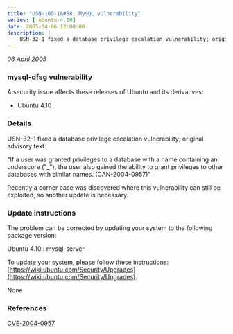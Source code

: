 ```yaml
---
title: "USN-109-1&#58; MySQL vulnerability"
series: [ ubuntu-4.10]
date: 2005-04-06 12:00:00
description: |
    USN-32-1 fixed a database privilege escalation vulnerability; original advisory text:
--- 
```

 
 

*06 April 2005*

### mysql-dfsg vulnerability

A security issue affects these releases of Ubuntu and its derivatives:

* Ubuntu 4.10

### Details

USN-32-1 fixed a database privilege escalation vulnerability; original advisory text:

 &quot;If a user was granted privileges to a database with a name containing an underscore (&quot;_&quot;), the user also gained the ability to grant privileges to other databases with similar names. (CAN-2004-0957)&quot;

Recently a corner case was discovered where this vulnerability can still be exploited, so another update is necessary.

### Update instructions

The problem can be corrected by updating your system to the following package version:

Ubuntu 4.10
 : mysql-server 

To update your system, please follow these instructions: [https://wiki.ubuntu.com/Security/Upgrades](https://wiki.ubuntu.com/Security/Upgrades).

None

### References

 
 [CVE-2004-0957](http://people.ubuntu.com/~ubuntu-security/cve/CVE-2004-0957)
 

